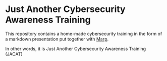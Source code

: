 # Just Another Cybersecurity Awareness Training

This repository contains a home-made cybersecurity training in the form of a markdown presentation put together with [Marp](https://marp.app/).

In other words, it is Just Another Cybersecurity Awareness Training (JACAT)
